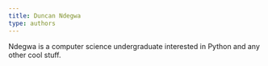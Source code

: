 ```yaml
---
title: Duncan Ndegwa
type: authors
---
```

Ndegwa is a computer science undergraduate interested in Python and any other cool stuff.
